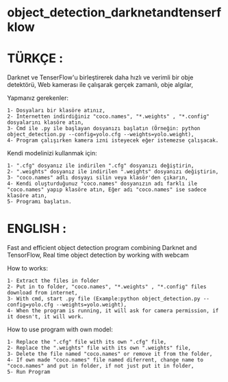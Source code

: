 # object_detection_darknetandtenserfklow
# TÜRKÇE :
  Darknet ve TenserFlow'u birleştirerek daha hızlı ve verimli bir obje detektörü,
  Web kamerası ile çalışarak gerçek zamanlı, obje algılar,
  
  Yapmanız gerekenler:
  
    1- Dosyaları bir klasöre atınız,
    2- İnternetten indirdiğiniz "coco.names", "*.weights" , "*.config" dosyalarını klasöre atın,
    3- Cmd ile .py ile başlayan dosyanızı başlatın (Örneğin: python object_detection.py --config=yolo.cfg --weights=yolo.weight),
    4- Program çalışırken kamera izni isteyecek eğer istemezse çalışacak.
    
  Kendi modelinizi kullanmak için:
  
    1- ".cfg" dosyanız ile indirilen ".cfg" dosyanızı değiştirin,
    2- ".weights" dosyanız ile indirilen ".weights" dosyanızı değiştirin,
    3- "coco.names" adlı dosyayı silin veya klasör'den çıkarın,
    4- Kendi oluşturduğunuz "coco.names" dosyanızın adı farklı ile "coco.names" yapıp klasöre atın, Eğer adı "coco.names" ise sadece klasöre atın,
    5- Programı başlatın.
    
# ENGLISH :
  Fast and efficient object detection program combining Darknet and TensorFlow,
  Real time object detection by working with webcam
  
  How to works:
  
    1- Extract the files in folder
    2- Put in to folder, "coco.names", "*.weights" , "*.config" files download from internet,
    3- With cmd, start .py file (Example:python object_detection.py --config=yolo.cfg --weights=yolo.weight),
    4- When the program is running, it will ask for camera permission, if it doesn't, it will work. 
    
 How to use program with own model:
 
    1- Replace the ".cfg" file with its own ".cfg" file,
    2- Replace the ".weights" file with its own ".weights" file,
    3- Delete the file named "coco.names" or remove it from the folder,
    4- If own made "coco.names" file named diferrent, change name to "coco.names" and put in folder, if not just put it in folder,
    5- Run Program
